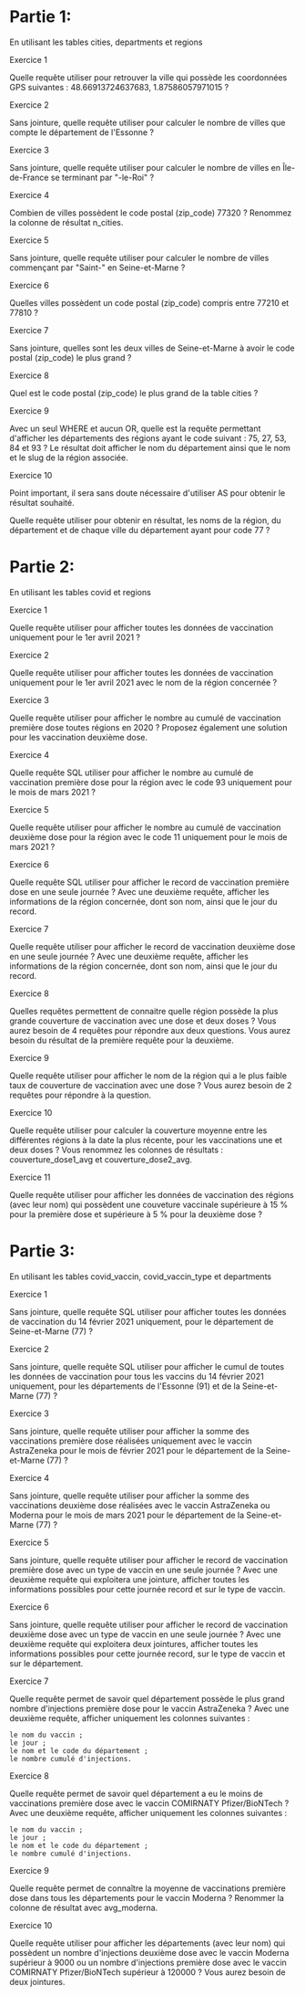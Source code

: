 # Partie 1:

En utilisant les tables cities, departments et regions

Exercice 1

Quelle requête utiliser pour retrouver la ville qui possède les coordonnées GPS suivantes : 48.66913724637683, 1.87586057971015 ?

Exercice 2

Sans jointure, quelle requête utiliser pour calculer le nombre de villes que compte le département de l'Essonne ?

Exercice 3

Sans jointure, quelle requête utiliser pour calculer le nombre de villes en Île-de-France se terminant par "-le-Roi" ?

Exercice 4

Combien de villes possèdent le code postal (zip_code) 77320 ? Renommez la colonne de résultat n_cities.

Exercice 5

Sans jointure, quelle requête utiliser pour calculer le nombre de villes commençant par "Saint-" en Seine-et-Marne ?

Exercice 6

Quelles villes possèdent un code postal (zip_code) compris entre 77210 et 77810 ?

Exercice 7

Sans jointure, quelles sont les deux villes de Seine-et-Marne à avoir le code postal (zip_code) le plus grand ?

Exercice 8

Quel est le code postal (zip_code) le plus grand de la table cities ?

Exercice 9

Avec un seul WHERE et aucun OR, quelle est la requête permettant d'afficher les départements des régions ayant le code suivant : 75, 27, 53, 84 et 93 ? Le résultat doit afficher le nom du département ainsi que le nom et le slug de la région associée.

Exercice 10

Point important, il sera sans doute nécessaire d'utiliser AS pour obtenir le résultat souhaité.

Quelle requête utiliser pour obtenir en résultat, les noms de la région, du département et de chaque ville du département ayant pour code 77 ? 


# Partie 2:

En utilisant les tables covid et regions

Exercice 1

Quelle requête utiliser pour afficher toutes les données de vaccination uniquement pour le 1er avril 2021 ?

Exercice 2

Quelle requête utiliser pour afficher toutes les données de vaccination uniquement pour le 1er avril 2021 avec le nom de la région concernée ?

Exercice 3

Quelle requête utiliser pour afficher le nombre au cumulé de vaccination première dose toutes régions en 2020 ? Proposez également une solution pour les vaccination deuxième dose.

Exercice 4

Quelle requête SQL utiliser pour afficher le nombre au cumulé de vaccination première dose pour la région avec le code 93 uniquement pour le mois de mars 2021 ?

Exercice 5

Quelle requête utiliser pour afficher le nombre au cumulé de vaccination deuxième dose pour la région avec le code 11 uniquement pour le mois de mars 2021 ?

Exercice 6

Quelle requête SQL utiliser pour afficher le record de vaccination première dose en une seule journée ? Avec une deuxième requête, afficher les informations de la région concernée, dont son nom, ainsi que le jour du record.

Exercice 7

Quelle requête utiliser pour afficher le record de vaccination deuxième dose en une seule journée ? Avec une deuxième requête, afficher les informations de la région concernée, dont son nom, ainsi que le jour du record.

Exercice 8

Quelles requêtes permettent de connaitre quelle région possède la plus grande couverture de vaccination avec une dose et deux doses ? Vous aurez besoin de 4 requêtes pour répondre aux deux questions. Vous aurez besoin du résultat de la première requête pour la deuxième.

Exercice 9

Quelle requête utiliser pour afficher le nom de la région qui a le plus faible taux de couverture de vaccination avec une dose ? Vous aurez besoin de 2 requêtes pour répondre à la question.

Exercice 10

Quelle requête utiliser pour calculer la couverture moyenne entre les différentes régions à la date la plus récente, pour les vaccinations une et deux doses ? Vous renommez les colonnes de résultats : couverture_dose1_avg et couverture_dose2_avg.

Exercice 11

Quelle requête utiliser pour afficher les données de vaccination des régions (avec leur nom) qui possèdent une couveture vaccinale supérieure à 15 % pour la première dose et supérieure à 5 % pour la deuxième dose ?


# Partie 3:

En utilisant les tables covid_vaccin, covid_vaccin_type et departments

Exercice 1

Sans jointure, quelle requête SQL utiliser pour afficher toutes les données de vaccination du 14 février 2021 uniquement, pour le département de Seine-et-Marne (77) ?

Exercice 2

Sans jointure, quelle requête SQL utiliser pour afficher le cumul de toutes les données de vaccination pour tous les vaccins du 14 février 2021 uniquement, pour les départements de l'Essonne (91) et de la Seine-et-Marne (77) ?

Exercice 3

Sans jointure, quelle requête utiliser pour afficher la somme des vaccinations première dose réalisées uniquement avec le vaccin AstraZeneka pour le mois de février 2021 pour le département de la Seine-et-Marne (77) ?

Exercice 4

Sans jointure, quelle requête utiliser pour afficher la somme des vaccinations deuxième dose réalisées avec le vaccin AstraZeneka ou Moderna pour le mois de mars 2021 pour le département de la Seine-et-Marne (77) ?

Exercice 5

Sans jointure, quelle requête utiliser pour afficher le record de vaccination première dose avec un type de vaccin en une seule journée ? Avec une deuxième requête qui exploitera une jointure, afficher toutes les informations possibles pour cette journée record et sur le type de vaccin.

Exercice 6

Sans jointure, quelle requête utiliser pour afficher le record de vaccination deuxième dose avec un type de vaccin en une seule journée ? Avec une deuxième requête qui exploitera deux jointures, afficher toutes les informations possibles pour cette journée record, sur le type de vaccin et sur le département.

Exercice 7

Quelle requête permet de savoir quel département possède le plus grand nombre d'injections première dose pour le vaccin AstraZeneka ? Avec une deuxième requête, afficher uniquement les colonnes suivantes :

    le nom du vaccin ;
    le jour ;
    le nom et le code du département ;
    le nombre cumulé d'injections.

Exercice 8

Quelle requête permet de savoir quel département a eu le moins de vaccinations première dose avec le vaccin COMIRNATY Pfizer/BioNTech ? Avec une deuxième requête, afficher uniquement les colonnes suivantes :

    le nom du vaccin ;
    le jour ;
    le nom et le code du département ;
    le nombre cumulé d'injections.

Exercice 9

Quelle requête permet de connaître la moyenne de vaccinations première dose dans tous les départements pour le vaccin Moderna ? Renommer la colonne de résultat avec avg_moderna.

Exercice 10

Quelle requête utiliser pour afficher les départements (avec leur nom) qui possèdent un nombre d'injections deuxième dose avec le vaccin Moderna supérieur à 9000 ou un nombre d'injections première dose avec le vaccin COMIRNATY Pfizer/BioNTech supérieur à 120000 ? Vous aurez besoin de deux jointures.
